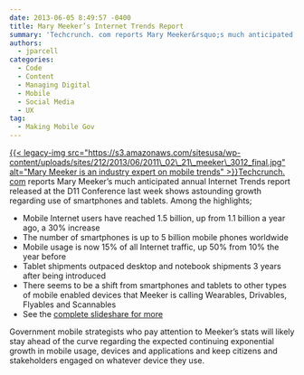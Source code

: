 ```yaml
---
date: 2013-06-05 8:49:57 -0400
title: Mary Meeker’s Internet Trends Report
summary: 'Techcrunch. com reports Mary Meeker&rsquo;s much anticipated annual Internet Trends report released at the D11 Conference last week shows astounding growth regarding use of smartphones and tablets. Among the highlights; Mobile Internet users have reached 1.5 billion, up from 1.1 billion a year ago,'
authors:
  - jparcell
categories:
  - Code
  - Content
  - Managing Digital
  - Mobile
  - Social Media
  - UX
tag:
  - Making Mobile Gov
---
```


[{{< legacy-img src="https://s3.amazonaws.com/sitesusa/wp-content/uploads/sites/212/2013/06/2011\_02\_21\_meeker\_3012_final.jpg" alt="Mary Meeker is an industry expert on mobile trends" >}}](https://s3.amazonaws.com/sitesusa/wp-content/uploads/sites/212/2013/06/2011_02_21_meeker_3012_final.jpg)<a href="http://techcrunch.com/2013/05/29/mary-meeker-2013-internet-trends/" target="_blank">Techcrunch. com</a> reports Mary Meeker’s much anticipated annual Internet Trends report released at the D11 Conference last week shows astounding growth regarding use of smartphones and tablets. Among the highlights;

  * Mobile Internet users have reached 1.5 billion, up from 1.1 billion a year ago, a 30% increase
  * The number of smartphones is up to 5 billion mobile phones worldwide
  * Mobile usage is now 15% of all Internet traffic, up 50% from 10% the year before
  * Tablet shipments outpaced desktop and notebook shipments 3 years after being introduced
  * There seems to be a shift from smartphones and tablets to other types of mobile enabled devices that Meeker is calling Wearables, Drivables, Flyables and Scannables
  * See the [complete slideshare for more](http://www.slideshare.net/kleinerperkins/kpcb-internet-trends-2013?ref=http://techcrunch.com/2013/05/29/mary-meeker-2013-internet-trends/)

Government mobile strategists who pay attention to Meeker’s stats will likely stay ahead of the curve regarding the expected continuing exponential growth in mobile usage, devices and applications and keep citizens and stakeholders engaged on whatever device they use.